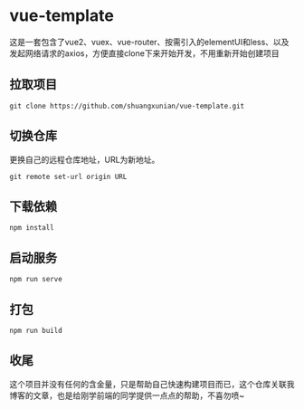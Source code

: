 # vue-template
这是一套包含了vue2、vuex、vue-router、按需引入的elementUI和less、以及发起网络请求的axios，方便直接clone下来开始开发，不用重新开始创建项目

## 拉取项目
```
git clone https://github.com/shuangxunian/vue-template.git
```

## 切换仓库
更换自己的远程仓库地址，URL为新地址。
```
git remote set-url origin URL
```

## 下载依赖
```
npm install
```

## 启动服务
```
npm run serve
```

## 打包
```
npm run build
```

## 收尾
这个项目并没有任何的含金量，只是帮助自己快速构建项目而已，这个仓库关联我博客的文章，也是给刚学前端的同学提供一点点的帮助，不喜勿喷~
